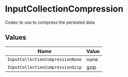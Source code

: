 # InputCollectionCompression

Codec to use to compress the persisted data


## Values

| Name                             | Value                            |
| -------------------------------- | -------------------------------- |
| `InputCollectionCompressionNone` | none                             |
| `InputCollectionCompressionGzip` | gzip                             |
